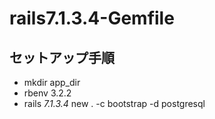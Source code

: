 # rails7.1.3.4-Gemfile

## セットアップ手順
* mkdir app_dir
* rbenv 3.2.2
* rails _7.1.3.4_ new . -c bootstrap -d postgresql

